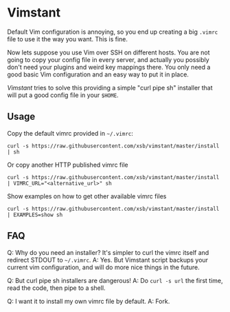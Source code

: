 # Vimstant

Default Vim configuration is annoying, so you end up creating
a big `.vimrc` file to use it the way you want. This is fine.

Now lets suppose you use Vim over SSH on different hosts.
You are not going to copy your config file in every server,
and actually you possibly don't need your plugins and weird
key mappings there. You only need a good basic Vim
configuration and an easy way to put it in place.

*Vimstant* tries to solve this providing a simple "curl pipe sh"
installer that will put a good config file in your `$HOME`.

## Usage

Copy the default vimrc provided in `~/.vimrc`:

    curl -s https://raw.githubusercontent.com/xsb/vimstant/master/install | sh

Or copy another HTTP published vimrc file

    curl -s https://raw.githubusercontent.com/xsb/vimstant/master/install | VIMRC_URL="<alternative_url>" sh

Show examples on how to get other available vimrc files

    curl -s https://raw.githubusercontent.com/xsb/vimstant/master/install | EXAMPLES=show sh


## FAQ

Q: Why do you need an installer? It's simpler to curl the vimrc itself and redirect STDOUT to `~/.vimrc`.
A: Yes. But Vimstant script backups your current vim configuration, and will do more nice things in the future.

Q: But curl pipe sh installers are dangerous!
A: Do `curl -s url` the first time, read the code, then pipe to a shell.

Q: I want it to install my own vimrc file by default.
A: Fork.
